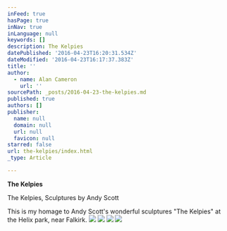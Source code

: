 ```yaml
---
inFeed: true
hasPage: true
inNav: true
inLanguage: null
keywords: []
description: The Kelpies
datePublished: '2016-04-23T16:20:31.534Z'
dateModified: '2016-04-23T16:17:37.383Z'
title: ''
author:
  - name: Alan Cameron
    url: ''
sourcePath: _posts/2016-04-23-the-kelpies.md
published: true
authors: []
publisher:
  name: null
  domain: null
  url: null
  favicon: null
starred: false
url: the-kelpies/index.html
_type: Article

---
```

**The Kelpies**

The Kelpies, Sculptures by Andy Scott

This is my homage to Andy Scott's wonderful sculptures "The Kelpies" at the Helix park, near Falkirk.
![](https://s3-us-west-2.amazonaws.com/the-grid-img/p/3404d416de27b7b291309c9383f2e316a05fe34b.jpg)
![](https://s3-us-west-2.amazonaws.com/the-grid-img/p/2251ff0fd320406d919e7c467246e72a22a6590f.jpg)
![](https://the-grid-user-content.s3-us-west-2.amazonaws.com/e206818a-d1e9-434b-ab3e-94a1bc3cc8d4.jpg)
![](https://the-grid-user-content.s3-us-west-2.amazonaws.com/93c19bb4-d9e3-4bf2-90e8-2315c99cddcc.jpg)